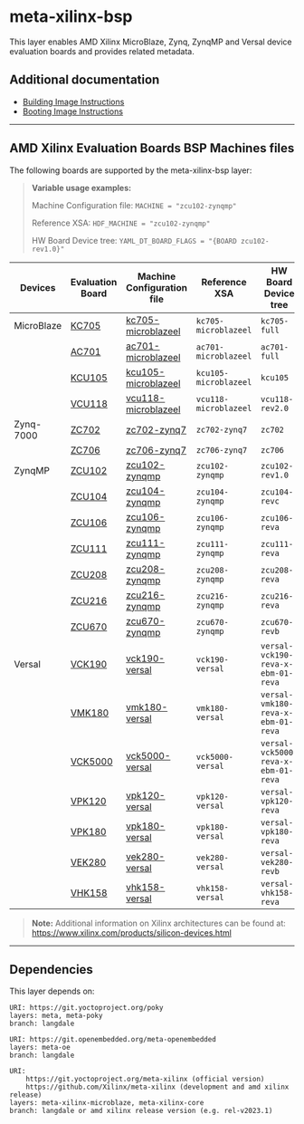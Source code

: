 # meta-xilinx-bsp

This layer enables AMD Xilinx MicroBlaze, Zynq, ZynqMP and Versal device
evaluation boards and provides related metadata.

## Additional documentation

* [Building Image Instructions](../README.building.md)
* [Booting Image Instructions](../README.booting.md)
---

## AMD Xilinx Evaluation Boards BSP Machines files

The following boards are supported by the meta-xilinx-bsp layer:

> **Variable usage examples:**
>
> Machine Configuration file: `MACHINE = "zcu102-zynqmp"`
>
> Reference XSA: `HDF_MACHINE = "zcu102-zynqmp"`
>
> HW Board Device tree: `YAML_DT_BOARD_FLAGS = "{BOARD zcu102-rev1.0}"`

| Devices    | Evaluation Board                                                              | Machine Configuration file                                   | Reference XSA         | HW Board Device tree                | QEMU tested | HW tested |
|------------|-------------------------------------------------------------------------------|--------------------------------------------------------------|-----------------------|-------------------------------------|-------------|-----------|
| MicroBlaze | [KC705](https://www.xilinx.com/products/boards-and-kits/ek-k7-kc705-g.html)   | [kc705-microblazeel](conf/machine/kc705-microblazeel.conf)   | `kc705-microblazeel`  | `kc705-full`                        | Yes         | Yes       |
|            | [AC701](https://www.xilinx.com/products/boards-and-kits/ek-a7-ac701-g.html)   | [ac701-microblazeel](conf/machine/ac701-microblazeel.conf)   | `ac701-microblazeel`  | `ac701-full`                        | Yes         | Yes       |
|            | [KCU105](https://www.xilinx.com/products/boards-and-kits/kcu105.html)         | [kcu105-microblazeel](conf/machine/kcu105-microblazeel.conf) | `kcu105-microblazeel` | `kcu105`                            | Yes         | Yes       |
|            | [VCU118](https://www.xilinx.com/products/boards-and-kits/vcu118.html)         | [vcu118-microblazeel](conf/machine/vcu118-microblazeel.conf) | `vcu118-microblazeel` | `vcu118-rev2.0`                     | Yes         | Yes       |
| Zynq-7000  | [ZC702](https://www.xilinx.com/products/boards-and-kits/ek-z7-zc702-g.html)   | [zc702-zynq7](conf/machine/zc702-zynq7.conf)                 | `zc702-zynq7`         | `zc702`                             | Yes         | Yes       |
|            | [ZC706](https://www.xilinx.com/products/boards-and-kits/ek-z7-zc706-g.html)   | [zc706-zynq7](conf/machine/zc706-zynq7.conf)                 | `zc706-zynq7`         | `zc706`                             | Yes         | Yes       |
| ZynqMP     | [ZCU102](https://www.xilinx.com/products/boards-and-kits/ek-u1-zcu102-g.html) | [zcu102-zynqmp](conf/machine/zcu102-zynqmp.conf)             | `zcu102-zynqmp`       | `zcu102-rev1.0`                     | Yes         | Yes       |
|            | [ZCU104](https://www.xilinx.com/products/boards-and-kits/zcu104.html)         | [zcu104-zynqmp](conf/machine/zcu104-zynqmp.conf)             | `zcu104-zynqmp`       | `zcu104-revc`                       | Yes         | Yes       |
|            | [ZCU106](https://www.xilinx.com/products/boards-and-kits/zcu106.html)         | [zcu106-zynqmp](conf/machine/zcu106-zynqmp.conf)             | `zcu106-zynqmp`       | `zcu106-reva`                       | Yes         | Yes       |
|            | [ZCU111](https://www.xilinx.com/products/boards-and-kits/zcu111.html)         | [zcu111-zynqmp](conf/machine/zcu111-zynqmp.conf)             | `zcu111-zynqmp`       | `zcu111-reva`                       | Yes         | Yes       |
|            | [ZCU208](https://www.xilinx.com/products/boards-and-kits/zcu208.html)         | [zcu208-zynqmp](conf/machine/zcu208-zynqmp.conf)             | `zcu208-zynqmp`       | `zcu208-reva`                       | Yes         | Yes       |
|            | [ZCU216](https://www.xilinx.com/products/boards-and-kits/zcu216.html)         | [zcu216-zynqmp](conf/machine/zcu216-zynqmp.conf)             | `zcu216-zynqmp`       | `zcu216-reva`                       | Yes         | Yes       |
|            | [ZCU670](https://www.xilinx.com/products/boards-and-kits/zcu670.html)         | [zcu670-zynqmp](conf/machine/zcu670-zynqmp.conf)             | `zcu670-zynqmp`       | `zcu670-revb`                       | Yes         | Yes       |
| Versal     | [VCK190](https://www.xilinx.com/products/boards-and-kits/vck190.html)         | [vck190-versal](conf/machine/vck190-versal.conf)             | `vck190-versal`       | `versal-vck190-reva-x-ebm-01-reva`  | Yes         | Yes       |
|            | [VMK180](https://www.xilinx.com/products/boards-and-kits/vmk180.html)         | [vmk180-versal](conf/machine/vmk180-versal.conf)             | `vmk180-versal`       | `versal-vmk180-reva-x-ebm-01-reva`  | Yes         | Yes       |
|            | [VCK5000](https://www.xilinx.com/products/boards-and-kits/vck5000.html)       | [vck5000-versal](conf/machine/vck5000-versal.conf)           | `vck5000-versal`      | `versal-vck5000-reva-x-ebm-01-reva` | No          | No        |
|            | [VPK120](https://www.xilinx.com/products/boards-and-kits/vpk120.html)         | [vpk120-versal](conf/machine/vpk120-versal.conf)             | `vpk120-versal`       | `versal-vpk120-reva`                | Yes         | Yes       |
|            | [VPK180](https://www.xilinx.com/products/boards-and-kits/vpk180.html)         | [vpk180-versal](conf/machine/vpk180-versal.conf)             | `vpk180-versal`       | `versal-vpk180-reva`                | Yes         | Yes       |
|            | [VEK280](https://www.xilinx.com/products/boards-and-kits/vek280.html)         | [vek280-versal](conf/machine/vek280-versal.conf)             | `vek280-versal`       | `versal-vek280-revb`                | Yes         | Yes       |
|            | [VHK158](https://www.xilinx.com/products/boards-and-kits/vhk158.html)         | [vhk158-versal](conf/machine/vhk158-versal.conf)             | `vhk158-versal`       | `versal-vhk158-reva`                | Yes         | Yes       |

> **Note:** Additional information on Xilinx architectures can be found at:
	https://www.xilinx.com/products/silicon-devices.html
---
## Dependencies

This layer depends on:

	URI: https://git.yoctoproject.org/poky
	layers: meta, meta-poky
	branch: langdale

	URI: https://git.openembedded.org/meta-openembedded
	layers: meta-oe
	branch: langdale

	URI:
        https://git.yoctoproject.org/meta-xilinx (official version)
        https://github.com/Xilinx/meta-xilinx (development and amd xilinx release)
	layers: meta-xilinx-microblaze, meta-xilinx-core
	branch: langdale or amd xilinx release version (e.g. rel-v2023.1)

